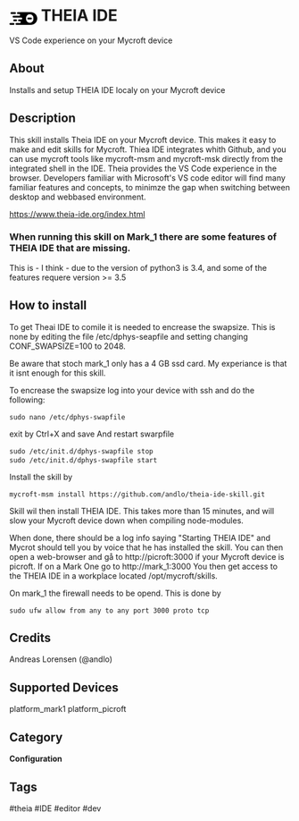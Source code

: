 # <img src='theia.png' card_color='#40DBB0' width='50' style='vertical-align:bottom'/> THEIA IDE
VS Code experience on your Mycroft device

## About
Installs and setup THEIA IDE localy on your Mycroft device

## Description
This skill installs Theia IDE on your Mycroft device. This makes it easy to make and edit skills for Mycroft. Thiea IDE integrates whith Github, and you can use mycroft tools like mycroft-msm and mycroft-msk directly from the integrated shell in the IDE.
Theia provides the VS Code experience in the browser. Developers familiar with Microsoft's VS code editor will find many familiar features and concepts, to minimze the gap when switching between desktop and webbased environment.

https://www.theia-ide.org/index.html

### When running this skill on Mark_1 there are some features of THEIA IDE that are missing.
This is - I think - due to the version of python3 is 3.4, and some of the features requere version >= 3.5

## How to install
To get Theai IDE to comile it is needed to encrease the swapsize. This is none by editing the file /etc/dphys-seapfile and setting changing CONF_SWAPSIZE=100 to 2048.

Be aware that stoch mark_1 only has a 4 GB ssd card. My experiance is that it isnt enough for this skill.

To encrease the swapsize log into your device with ssh and do the following:
```
sudo nano /etc/dphys-swapfile
```
exit by Ctrl+X and save
And restart swarpfile
```
sudo /etc/init.d/dphys-swapfile stop
sudo /etc/init.d/dphys-swapfile start
```

Install the skill by
```
mycroft-msm install https://github.com/andlo/theia-ide-skill.git
```
Skill wil then install THEIA IDE. This takes more than 15 minutes, and will slow your Mycroft device down when compiling node-modules.

When done, there should be a log info saying "Starting THEIA IDE" and Mycrot should tell you by voice that he has installed the skill.
You can then open a web-browser and gå to http://picroft:3000 if your Mycroft device is picroft. If on a Mark One go to http://mark_1:3000
You then get access to the THEIA IDE in a workplace located /opt/mycroft/skills.

On mark_1 the firewall needs to be opend. This is done by
```
sudo ufw allow from any to any port 3000 proto tcp
```

## Credits
Andreas Lorensen (@andlo)

## Supported Devices
platform_mark1 platform_picroft

## Category
**Configuration**

## Tags
#theia
#IDE
#editor
#dev

